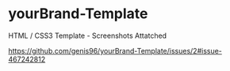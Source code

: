 # yourBrand-Template

HTML / CSS3 Template - Screenshots Attatched


https://github.com/genis96/yourBrand-Template/issues/2#issue-467242812
